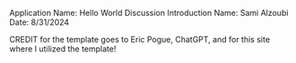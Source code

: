 Application Name: Hello World Discussion Introduction
Name: Sami Alzoubi
Date: 8/31/2024


CREDIT for the template goes to Eric Pogue, ChatGPT, and for this site where I utilized the template!
